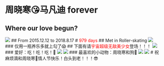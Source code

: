 # 周晓寒😘马凡迪 forever
## Where our love begun?
<img src = "https://img.zcool.cn/community/01884159c3883ba801218e188e7569.jpg@1280w_1l_2o_100sh.jpg"/>
## From 2015.12.12 to 2018.8.17
# <font color="red">979 days</font>
## Met in Roller-skating 
<img src = "https://ww4.sinaimg.cn/large/006qdOBMjw1f22ok6wg52j337k2eonpe.jpg"/>
### 仅用一瓶养乐多就上勾了😱
## 下面有请<font color="red">宇宙超级无敌美少女</font>登场！！！
<img src = "https://wx1.sinaimg.cn/large/005PWVnRly1fuc3ofgfizj30v915okdk.jpg"/>
### 爱好：吃！吃！吃！🍱
<img src = "https://timgsa.baidu.com/timg?image&quality=80&size=b9999_10000&sec=1534454864069&di=e3a47ddb9914150c10a0b9163cad1aac&imgtype=0&src=http%3A%2F%2Fimg.pconline.com.cn%2Fimages%2Fupload%2Fupc%2Ftx%2Fpcdlc%2F1703%2F07%2Fc8%2F38909242_1488884681747.jpg"/>
<img src = "https://wx3.sinaimg.cn/large/006ajVGQgy1fhb5tc8wzug309f052hdv.gif"/>
### 最喜欢的小动物：周晓寒和狗💩
<img src = "https://wx3.sinaimg.cn/large/005PWVnRly1fuc4eikxk2j30v214t7wh.jpg"/>
<img src = "https://wx2.sinaimg.cn/large/005PWVnRly1fuc4akxdlhj30hs0np14g.jpg"/>
# 祝麻烦滴和周晓寒🤣情人节快乐！白头到老！！！😎
